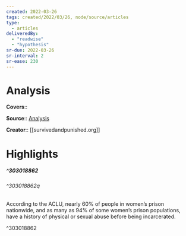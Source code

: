 ```yaml
---
created: 2022-03-26
tags: created/2022/03/26, node/source/articles
type: 
  - articles
deliveredBy: 
  - "readwise"
  - "hypothesis"
sr-due: 2022-03-26
sr-interval: 2
sr-ease: 230
---
```

# Analysis

**Covers**:: 

**Source**:: [Analysis](https://survivedandpunished.org/analysis/)

**Creator**:: [[survivedandpunished.org]]

# Highlights
##### ^303018862



###### ^303018862q

According to the ACLU, nearly 60% of people in women’s prison nationwide, and as many as 94% of some women’s prison populations, have a history of physical or sexual abuse before being incarcerated. 

^303018862

